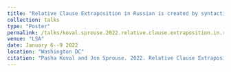 ```yaml
---
title: "Relative Clause Extraposition in Russian is created by syntactic movement"
collection: talks
type: "Poster"
permalink: /talks/koval.sprouse.2022.relative.clause.extraposition.in.russian.is.created.by.syntactic.movement
venue: "LSA"
date: January 6--9 2022
location: "Washington DC"
citation: "Pasha Koval and Jon Sprouse. 2022. Relative Clause Extraposition in Russian is created by syntactic movement (Poster). LSA. Washington DC. January 6--9."
---
```

